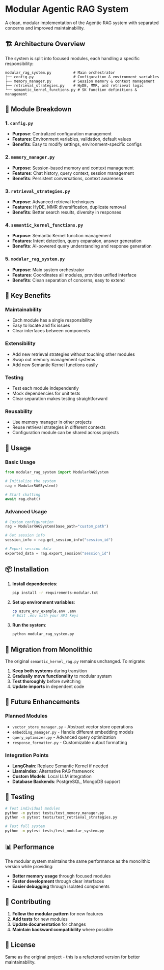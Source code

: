  # Modular Agentic RAG System

A clean, modular implementation of the Agentic RAG system with separated concerns and improved maintainability.

## 🏗️ Architecture Overview

The system is split into focused modules, each handling a specific responsibility:

```
modular_rag_system.py          # Main orchestrator
├── config.py                  # Configuration & environment variables
├── memory_manager.py          # Session memory & context management
├── retrieval_strategies.py    # HyDE, MMR, and retrieval logic
└── semantic_kernel_functions.py # SK function definitions & management
```

## 📁 Module Breakdown

### 1. `config.py`
- **Purpose**: Centralized configuration management
- **Features**: Environment variables, validation, default values
- **Benefits**: Easy to modify settings, environment-specific configs

### 2. `memory_manager.py`
- **Purpose**: Session-based memory and context management
- **Features**: Chat history, query context, session management
- **Benefits**: Persistent conversations, context awareness

### 3. `retrieval_strategies.py`
- **Purpose**: Advanced retrieval techniques
- **Features**: HyDE, MMR diversification, duplicate removal
- **Benefits**: Better search results, diversity in responses

### 4. `semantic_kernel_functions.py`
- **Purpose**: Semantic Kernel function management
- **Features**: Intent detection, query expansion, answer generation
- **Benefits**: AI-powered query understanding and response generation

### 5. `modular_rag_system.py`
- **Purpose**: Main system orchestrator
- **Features**: Coordinates all modules, provides unified interface
- **Benefits**: Clean separation of concerns, easy to extend

## 🚀 Key Benefits

### **Maintainability**
- Each module has a single responsibility
- Easy to locate and fix issues
- Clear interfaces between components

### **Extensibility**
- Add new retrieval strategies without touching other modules
- Swap out memory management systems
- Add new Semantic Kernel functions easily

### **Testing**
- Test each module independently
- Mock dependencies for unit tests
- Clear separation makes testing straightforward

### **Reusability**
- Use memory manager in other projects
- Reuse retrieval strategies in different contexts
- Configuration module can be shared across projects

## 🔧 Usage

### Basic Usage
```python
from modular_rag_system import ModularRAGSystem

# Initialize the system
rag = ModularRAGSystem()

# Start chatting
await rag.chat()
```

### Advanced Usage
```python
# Custom configuration
rag = ModularRAGSystem(base_path="custom_path")

# Get session info
session_info = rag.get_session_info("session_id")

# Export session data
exported_data = rag.export_session("session_id")
```

## 📦 Installation

1. **Install dependencies**:
   ```bash
   pip install -r requirements-modular.txt
   ```

2. **Set up environment variables**:
   ```bash
   cp azure_env_example.env .env
   # Edit .env with your API keys
   ```

3. **Run the system**:
   ```bash
   python modular_rag_system.py
   ```

## 🔄 Migration from Monolithic

The original `semantic_kernel_rag.py` remains unchanged. To migrate:

1. **Keep both systems** during transition
2. **Gradually move functionality** to modular system
3. **Test thoroughly** before switching
4. **Update imports** in dependent code

## 🎯 Future Enhancements

### **Planned Modules**
- `vector_store_manager.py` - Abstract vector store operations
- `embedding_manager.py` - Handle different embedding models
- `query_optimizer.py` - Advanced query optimization
- `response_formatter.py` - Customizable output formatting

### **Integration Points**
- **LangChain**: Replace Semantic Kernel if needed
- **LlamaIndex**: Alternative RAG framework
- **Custom Models**: Local LLM integration
- **Database Backends**: PostgreSQL, MongoDB support

## 🧪 Testing

```bash
# Test individual modules
python -m pytest tests/test_memory_manager.py
python -m pytest tests/test_retrieval_strategies.py

# Test full system
python -m pytest tests/test_modular_system.py
```

## 📊 Performance

The modular system maintains the same performance as the monolithic version while providing:
- **Better memory usage** through focused modules
- **Faster development** through clear interfaces
- **Easier debugging** through isolated components

## 🤝 Contributing

1. **Follow the modular pattern** for new features
2. **Add tests** for new modules
3. **Update documentation** for changes
4. **Maintain backward compatibility** where possible

## 📝 License

Same as the original project - this is a refactored version for better maintainability.
